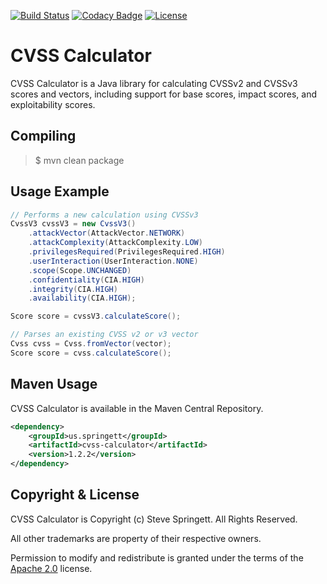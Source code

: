 [![Build Status](https://github.com/stevespringett/cvss-calculator/workflows/Maven%20CI/badge.svg)](https://github.com/stevespringett/cvss-calculator/actions?workflow=Maven+CI)
[![Codacy Badge](https://api.codacy.com/project/badge/Grade/cb8fdf4b23df4ac993cadbbeb14c743c)](https://www.codacy.com/app/stevespringett/cvss-calculator?utm_source=github.com&amp;utm_medium=referral&amp;utm_content=stevespringett/cvss-calculator&amp;utm_campaign=Badge_Grade)
[![License](https://img.shields.io/badge/license-Apache%202.0-brightgreen.svg)][Apache 2.0]

CVSS Calculator
=====================================

CVSS Calculator is a Java library for calculating CVSSv2 and CVSSv3 scores and vectors,
including support for base scores, impact scores, and exploitability scores.

Compiling
-------------------

> $ mvn clean package

Usage Example
-------------------
```java
// Performs a new calculation using CVSSv3
CvssV3 cvssV3 = new CvssV3()
    .attackVector(AttackVector.NETWORK)
    .attackComplexity(AttackComplexity.LOW)
    .privilegesRequired(PrivilegesRequired.HIGH)
    .userInteraction(UserInteraction.NONE)
    .scope(Scope.UNCHANGED)
    .confidentiality(CIA.HIGH)
    .integrity(CIA.HIGH)
    .availability(CIA.HIGH);

Score score = cvssV3.calculateScore();
```
```java
// Parses an existing CVSS v2 or v3 vector
Cvss cvss = Cvss.fromVector(vector);
Score score = cvss.calculateScore();
```

Maven Usage
-------------------
CVSS Calculator is available in the Maven Central Repository.

```xml
<dependency>
    <groupId>us.springett</groupId>
    <artifactId>cvss-calculator</artifactId>
    <version>1.2.2</version>
</dependency>
```

Copyright & License
-------------------

CVSS Calculator is Copyright (c) Steve Springett. All Rights Reserved.

All other trademarks are property of their respective owners.

Permission to modify and redistribute is granted under the terms of the [Apache 2.0] license.

  [Apache 2.0]: http://www.apache.org/licenses/LICENSE-2.0.txt

